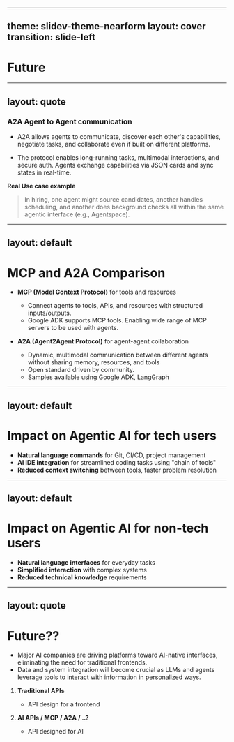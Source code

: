 
---
theme: slidev-theme-nearform
layout: cover
transition: slide-left
---

# Future

---
layout: quote
---



### **A2A Agent to Agent communication**

- A2A allows agents to communicate, discover each other's capabilities, negotiate tasks, and collaborate even if built on different platforms.

- The protocol enables long-running tasks, multimodal interactions, and secure auth. Agents exchange capabilities via JSON cards and sync states in real-time.

**Real Use case example**

> In hiring, one agent might source candidates, another handles scheduling, and another does background checks all within the same agentic interface (e.g., Agentspace).

<!--
A2A is a protocol for agent-agent collaboration, basically it's a protocol for agent to agent communication. it's better to understand if we show an example.
Google is creating a marketplace for A2A agents. Each agent can use one or more tools, with or without MCP
https://cloud.google.com/products/agentspace?hl=it
-->

---
layout: default
---

# MCP and A2A Comparison


- **MCP (Model Context Protocol)** for tools and resources

  - Connect agents to tools, APIs, and resources with structured inputs/outputs.
  - Google ADK supports MCP tools. Enabling wide range of MCP servers to be used with agents.

- **A2A (Agent2Agent Protocol)** for agent-agent collaboration
  - Dynamic, multimodal communication between different agents without sharing memory, resources, and tools
  - Open standard driven by community.
  - Samples available using Google ADK, LangGraph


---
layout: default
---

# Impact on Agentic AI for tech users

- **Natural language commands** for Git, CI/CD, project management
- **AI IDE integration** for streamlined coding tasks using "chain of tools"
- **Reduced context switching** between tools, faster problem resolution

<!--
With tools like playwright-mcp we can test a bug. With tools like context7-mcp we can use the updated context for a specific library. Ideally is not usefull a single tool but a chain of tools.
-->

---
layout: default
---

# Impact on Agentic AI for non-tech users

- **Natural language interfaces** for everyday tasks
- **Simplified interaction** with complex systems
- **Reduced technical knowledge** requirements

<!--
 Democratized Technology Access

For non-technical users, AI through MCP represents a significant democratization of technology. But at the moment the MCP ecosystem is not yet mature and the tools are not yet ready for the mass market.
Google will release AgentSpace a marketplace for A2A agents.
https://cloud.google.com/products/agentspace?hl=it
-->


---
layout: quote
---

# Future??


- Major AI companies are driving platforms toward AI-native interfaces, eliminating the need for traditional frontends. 
- Data and system integration will become crucial as LLMs and agents leverage tools to interact with information in personalized ways.

1. **Traditional APIs**

   - API design for a frontend

2. **AI APIs / MCP / A2A / ..?**
   - API designed for AI

<!--
Google, Anthropic, OpenAI, etc. are working on make our platform more and more AI native, without the need of a frontend for every application, but the Data and the system integration will become more important, because we will probably use and develope "tools" and LLM and Agent will be able to use them, chosing different personalized way to view and interact with the data.
-->
